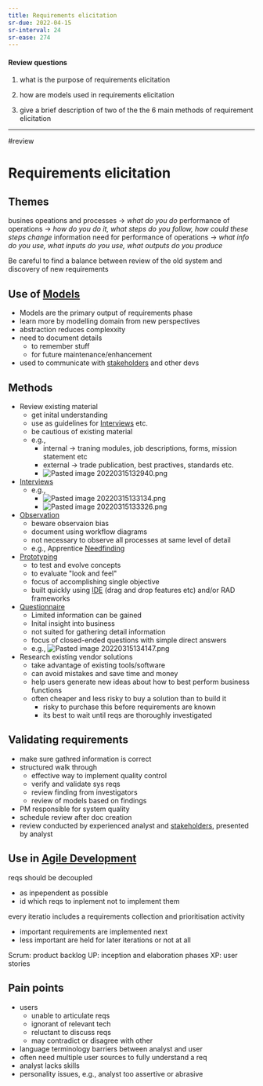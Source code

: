 ```yaml
---
title: Requirements elicitation
sr-due: 2022-04-15
sr-interval: 24
sr-ease: 274
---
```

#### Review questions
1. what is the purpose of requirements elicitation

2. how are models used in requirements elicitation

3. give a brief description of two of the the 6 main methods of requirement elicitation


___

#review 
# Requirements elicitation

## Themes
busines opeations and processes -> _what do you do_
performance of operations -> _how do you do it, what steps do you follow, how could these steps change_
information need for performance of operations -> _what info do you use, what inputs do you use, what outputs do you produce_

Be careful to find a balance between review of the old system and discovery of new requirements

## Use of [Models](out/notes/models.md)
- Models are the primary output of requirements phase
- learn more by modelling domain from new perspectives
- abstraction reduces complexxity
- need to document details
	- to remember stuff
	- for future maintenance/enhancement
- used to communicate with [stakeholders](out/notes/stakeholders.md) and other devs

## Methods
- Review existing material 
	- get inital understanding
	- use as guidelines for [Interviews](out/notes/interviews.md) etc.
	- be cautious of existing material
	- e.g., 
		- internal -> traning modules, job descriptions, forms, mission statement etc
		- external -> trade publication, best practives, standards etc.
		- ![Pasted image 20220315132940.png](None)
- [Interviews](out/notes/interviews.md)
	- e.g., 
		- ![Pasted image 20220315133134.png](None)
		- ![Pasted image 20220315133326.png](None)
- [Observation](out/notes/observation.md)
	- beware observaion bias
	- document using workflow diagrams
	- not necessary to observe all processes at same level of detail
	- e.g., Apprentice [Needfinding](out/notes/needfinding.md#^4453ee)
- [Prototyping](out/notes/prototyping.md)
	- to test and evolve concepts
	- to evaluate "look and feel"
	- focus of accomplishing single objective
	- built quickly using [IDE](out/notes/integrated-development-environments.md) (drag and drop features etc) and/or RAD frameworks
- [Questionnaire](None)
	- Limited information can be gained
	- Inital insight into business
	- not suited for gathering detail information
	- focus of closed-ended questions with simple direct answers
	- e.g., ![Pasted image 20220315134147.png](None)
- Research existing vendor solutions
	- take advantage of existing tools/software
	- can avoid mistakes and save time and money
	- help users generate new ideas about how to best perform business functions
	- often cheaper and less risky to buy a solution than to build it
		- risky to purchase this before requirements are known
		- its best to wait until reqs are thoroughly investigated

## Validating requirements
- make sure gathred information is correct
- structured walk through
	- effective way to implement quality control
	- verify and validate sys reqs
	- review finding from investigators
	- review of models based on findings
- PM responsible for system quality
- schedule review after doc creation
- review conducted by experienced analyst and [stakeholders](out/notes/stakeholders.md), presented by analyst

## Use in [Agile Development](out/notes/agile-development.md)
reqs should be decoupled
- as inpependent as possible
- id which reqs to inplement not to implement them

every iteratio includes a requirements collection and prioritisation activity
- important requirements are implemented next
- less important are held for later iterations or not at all

Scrum: product backlog
UP: inception and elaboration phases
XP: user stories

## Pain points
- users
	- unable to articulate reqs
	- ignorant of relevant tech
	- reluctant to discuss reqs
	- may contradict or disagree with other
- language terminology barriers between analyst and user
- often need multiple user sources to fully understand a req
- analyst lacks skills
- personality issues, e.g., analyst too assertive or abrasive